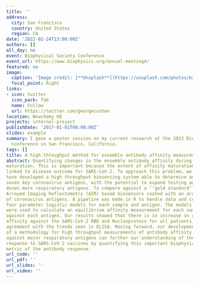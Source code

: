 ```yaml
---
title: ''
address:
  city: San Francisco
  country: United States
  region: CA
date: '2022-02-24T13:00:00Z'
authors: []
all_day: no
event: Biophysical Society Conference
event_url: https://www.biophysics.org/annual-meeting#/
featured: no
image:
  caption: 'Image credit: [**Unsplash**](https://unsplash.com/photos/bzdhc5b3Bxs)'
  focal_point: Right
links:
- icon: twitter
  icon_pack: fab
  name: Follow
  url: https://twitter.com/georgecushen
location: Wowchemy HQ
projects: internal-project
publishDate: '2017-01-01T00:00:00Z'
slides: example
summary: I gave a poster session on my current research at the 2022 Biophysical Society
  Conference in San Francisco, California.
tags: []
title: A high throughput method for ensemble antibody affinity measurements for SARS-CoV-2 samples
abstract: Quantifying changes in the ensemble antibody affinity during COVID-19 disease offers a biophysical insight into a key aspect of immune response: affinity
maturation. This is important because the extent of affinity maturation has been
linked to disease outcome for SARS-CoV-2. To approach this problem, we
have developed a high throughput biosensing system able to determine antibody affinities simultaneously for eight covid-positive patient samples against
seven key coronavirus antigens, with the potential to expand testing against two
dozen more respiratory antigens. To compare against a ‘‘gold standard’’ technique, ELISA was used to obtain antibody concentrations for eight patient samples. Patient samples were diluted to seven concentrations and incubated on
Arrayed Imaging Reflectometry (AIR) based biosensors coated with an array
of coronavirus antigens. A pipeline was made in R to handle data and create
four parameter logistic models for each sample and antigen. The models
were used to calculate an equilibrium affinity measurement for each sample
against each antigen. Our results showed that there is in increase in antibody
affinity against the SARS-CoV-2 RBD and Nucleoprotein for all patients, in
agreement with the trends seen in ELISA. Moving forward, our development
of a methodology for high throughput measurements of antibody affinity
against major respiratory antigens can further our understanding of the immune
response to SARS-CoV-2 vaccines by quantifying this important biophysical
metric of the antibody response.
url_code: ''
url_pdf: ''
url_slides: ''
url_video: ''
---
```


